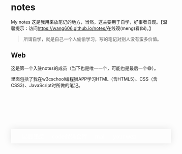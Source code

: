 # notes
My notes
这是我用来放笔记的地方，当然，这主要用于自学，好事者自观。【温馨提示：访问<a href="https://wang606.github.io/notes/">https://wang606.github.io/notes/</a>在线观(meng)看(bi)。】

> 所谓自学，就是自己一个人偷偷学习，写的笔记对别人没有蛮多价值。

## Web

这是第一个入驻notes的成员（当下也是唯一一个，可能也是最后一个:sweat_smile:）。

里面包括了我在w3cschool编程狮APP学习HTML（含HTML5）、CSS（含CSS3）、JavaScript时所做的笔记。

<div width="100%" height="300px" style="background: url('https://www.w3cschool.cn/attachments/image/20180125/1516870677823170.jpg');">
    <nav style="padding: 100px 0;  min-width: 500px; " >
<ul style="background: linear-gradient(90deg, rgba(255, 255, 255, 0) 0%, rgba(255, 255, 255, 0.2) 25%, rgba(255, 255, 255, 0.2) 75%, rgba(255, 255, 255, 0) 100%); box-shadow: 0 0 25px rgba(0, 0, 0, 0.1), 0 0 1px rgba(255, 255, 255, 0.6) inset; ">
<li style="display: inline-block; "><a href="http://testftp002.tech" style="padding: 10px; color: #ffffff; font-size: 18px; font-family: Arial; text-decoration: none; display: block; ">星痕墨迹</a></li>
<li style="display: inline-block; "><a href="http://testftp002.tech:404" style="padding: 10px; color: #ffffff; font-size: 18px; font-family: Arial; text-decoration: none; display: block; ">code代码仓库</a></li>
<li style="display: inline-block; "><a href="http://testftp002.tech:6080" style="padding: 10px; color: #ffffff; font-size: 18px; font-family: Arial; text-decoration: none; display: block; ">mail</a></li>
<li style="display: inline-block; "><a href="http://127.0.0.1" style="padding: 10px; color: #ffffff; font-size: 18px; font-family: Arial; text-decoration: none; display: block; ">your web</a></li>
</ul>
</nav>
</div>
